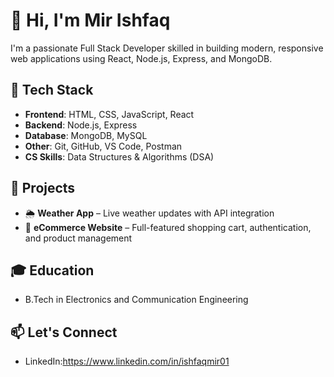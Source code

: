 # 👋 Hi, I'm Mir Ishfaq

I'm a passionate Full Stack Developer skilled in building modern, responsive web applications using React, Node.js, Express, and MongoDB.  

## 🚀 Tech Stack
- **Frontend**: HTML, CSS, JavaScript, React
- **Backend**: Node.js, Express
- **Database**: MongoDB, MySQL
- **Other**: Git, GitHub, VS Code, Postman  
- **CS Skills**: Data Structures & Algorithms (DSA)

## 💼 Projects
- 🌦️ **Weather App** – Live weather updates with API integration
- 🛒 **eCommerce Website** – Full-featured shopping cart, authentication, and product management

## 🎓 Education
- B.Tech in Electronics and Communication Engineering

## 📫 Let's Connect
- LinkedIn:https://www.linkedin.com/in/ishfaqmir01

